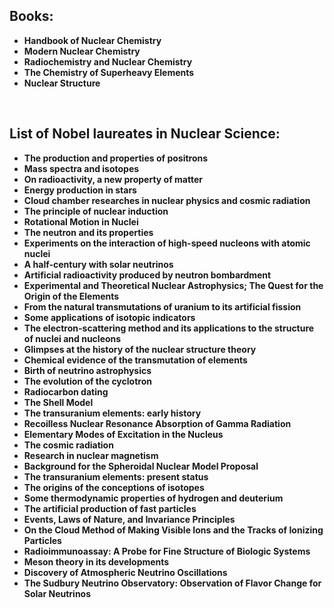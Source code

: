 
<h2> Books: </h2>

<ul>
<li><b><a target="_blank" href="https://github.com/manjunath5496/Nuclear-Chemistry-Books/blob/master/nc(1).pdf" style="text-decoration:none;">Handbook of Nuclear Chemistry</a></b></li>
                                <li><b><a target="_blank" href="https://github.com/manjunath5496/Nuclear-Chemistry-Books/blob/master/nc(2).pdf" style="text-decoration:none;">Modern Nuclear Chemistry</a></b></li>
                                <li><b><a target="_blank" href="https://github.com/manjunath5496/Nuclear-Chemistry-Books/blob/master/nc(3).pdf" style="text-decoration:none;">Radiochemistry and Nuclear Chemistry</a></b></li>
 <li><b><a target="_blank" href="https://github.com/manjunath5496/Nuclear-Chemistry-Books/blob/master/nc(4).pdf" style="text-decoration:none;">The Chemistry of Superheavy Elements </a></b></li>                              
<li><b><a target="_blank" href="https://github.com/manjunath5496/Nuclear-Chemistry-Books/blob/master/nc(5).pdf" style="text-decoration:none;">Nuclear Structure</a></b></li>
                                
 
 </ul>
 </br>
 
<h2> List of Nobel laureates in Nuclear Science: </h2>

<ul>
<li><b><a target="_blank" href="https://github.com/manjunath5496/Nuclear-Chemistry-Books/blob/master/nc(6).pdf" style="text-decoration:none;">The production and properties of positrons</a></b></li>
                                <li><b><a target="_blank" href="https://github.com/manjunath5496/Nuclear-Chemistry-Books/blob/master/nc(7).pdf" style="text-decoration:none;">Mass spectra and isotopes</a></b></li>
                                <li><b><a target="_blank" href="https://github.com/manjunath5496/Nuclear-Chemistry-Books/blob/master/nc(8).pdf" style="text-decoration:none;"> On radioactivity, a new property of matter</a></b></li>
 <li><b><a target="_blank" href="https://github.com/manjunath5496/Nuclear-Chemistry-Books/blob/master/nc(9).pdf" style="text-decoration:none;">Energy production in stars  </a></b></li>                              
<li><b><a target="_blank" href="https://github.com/manjunath5496/Nuclear-Chemistry-Books/blob/master/nc(10).pdf" style="text-decoration:none;">Cloud chamber researches in nuclear physics and cosmic radiation</a></b></li>
<li><b><a target="_blank" href="https://github.com/manjunath5496/Nuclear-Chemistry-Books/blob/master/nc(11).pdf" style="text-decoration:none;">The principle of nuclear induction</a></b></li>
                                <li><b><a target="_blank" href="https://github.com/manjunath5496/Nuclear-Chemistry-Books/blob/master/nc(12).pdf" style="text-decoration:none;">Rotational Motion in Nuclei</a></b></li>
                                <li><b><a target="_blank" href="https://github.com/manjunath5496/Nuclear-Chemistry-Books/blob/master/nc(13).pdf" style="text-decoration:none;">The neutron and its properties</a></b></li>
 <li><b><a target="_blank" href="https://github.com/manjunath5496/Nuclear-Chemistry-Books/blob/master/nc(14).pdf" style="text-decoration:none;">Experiments on the interaction of high-speed nucleons with atomic nuclei  </a></b></li>                              
<li><b><a target="_blank" href="https://github.com/manjunath5496/Nuclear-Chemistry-Books/blob/master/nc(15).pdf" style="text-decoration:none;">A half-century with solar neutrinos</a></b></li>                                
<li><b><a target="_blank" href="https://github.com/manjunath5496/Nuclear-Chemistry-Books/blob/master/nc(16).pdf" style="text-decoration:none;">Artificial radioactivity produced by neutron bombardment</a></b></li>
                                <li><b><a target="_blank" href="https://github.com/manjunath5496/Nuclear-Chemistry-Books/blob/master/nc(17).pdf" style="text-decoration:none;">Experimental and Theoretical Nuclear Astrophysics; The Quest for the Origin of the Elements </a></b></li>
                                <li><b><a target="_blank" href="https://github.com/manjunath5496/Nuclear-Chemistry-Books/blob/master/nc(18).pdf" style="text-decoration:none;"> From the natural transmutations of uranium to its artificial fission</a></b></li>
 <li><b><a target="_blank" href="https://github.com/manjunath5496/Nuclear-Chemistry-Books/blob/master/nc(19).pdf" style="text-decoration:none;">Some applications of isotopic indicators  </a></b></li>                              
<li><b><a target="_blank" href="https://github.com/manjunath5496/Nuclear-Chemistry-Books/blob/master/nc(20).pdf" style="text-decoration:none;">The electron-scattering method and its applications to the structure of nuclei and nucleons</a></b></li>
<li><b><a target="_blank" href="https://github.com/manjunath5496/Nuclear-Chemistry-Books/blob/master/nc(21).pdf" style="text-decoration:none;">Glimpses at the history of the nuclear structure theory</a></b></li>
                                <li><b><a target="_blank" href="https://github.com/manjunath5496/Nuclear-Chemistry-Books/blob/master/nc(22).pdf" style="text-decoration:none;">Chemical evidence of the transmutation of elements</a></b></li>
                                <li><b><a target="_blank" href="https://github.com/manjunath5496/Nuclear-Chemistry-Books/blob/master/nc(23).pdf" style="text-decoration:none;">Birth of neutrino astrophysics</a></b></li>
 <li><b><a target="_blank" href="https://github.com/manjunath5496/Nuclear-Chemistry-Books/blob/master/nc(24).pdf" style="text-decoration:none;">The evolution of the cyclotron  </a></b></li>                              
<li><b><a target="_blank" href="https://github.com/manjunath5496/Nuclear-Chemistry-Books/blob/master/nc(25).pdf" style="text-decoration:none;">Radiocarbon dating</a></b></li> 
 <li><b><a target="_blank" href="https://github.com/manjunath5496/Nuclear-Chemistry-Books/blob/master/nc(26).pdf" style="text-decoration:none;">The Shell Model</a></b></li>                              
<li><b><a target="_blank" href="https://github.com/manjunath5496/Nuclear-Chemistry-Books/blob/master/nc(27).pdf" style="text-decoration:none;">The transuranium elements: early history</a></b></li>
<li><b><a target="_blank" href="https://github.com/manjunath5496/Nuclear-Chemistry-Books/blob/master/nc(28).pdf" style="text-decoration:none;">Recoilless Nuclear Resonance Absorption of Gamma Radiation</a></b></li>
                                <li><b><a target="_blank" href="https://github.com/manjunath5496/Nuclear-Chemistry-Books/blob/master/nc(29).pdf" style="text-decoration:none;">Elementary Modes of Excitation in the Nucleus</a></b></li>
                                <li><b><a target="_blank" href="https://github.com/manjunath5496/Nuclear-Chemistry-Books/blob/master/nc(30).pdf" style="text-decoration:none;">The cosmic radiation</a></b></li>
 <li><b><a target="_blank" href="https://github.com/manjunath5496/Nuclear-Chemistry-Books/blob/master/nc(31).pdf" style="text-decoration:none;">Research in nuclear magnetism  </a></b></li>                              
<li><b><a target="_blank" href="https://github.com/manjunath5496/Nuclear-Chemistry-Books/blob/master/nc(32).pdf" style="text-decoration:none;">Background for the Spheroidal Nuclear Model Proposal</a></b></li>
  
 <li><b><a target="_blank" href="https://github.com/manjunath5496/Nuclear-Chemistry-Books/blob/master/nc(33).pdf" style="text-decoration:none;">The transuranium elements: present status</a></b></li>
<li><b><a target="_blank" href="https://github.com/manjunath5496/Nuclear-Chemistry-Books/blob/master/nc(34).pdf" style="text-decoration:none;">The origins of the conceptions of isotopes</a></b></li>
                                <li><b><a target="_blank" href="https://github.com/manjunath5496/Nuclear-Chemistry-Books/blob/master/nc(35).pdf" style="text-decoration:none;">Some thermodynamic properties of hydrogen and deuterium</a></b></li>
                                <li><b><a target="_blank" href="https://github.com/manjunath5496/Nuclear-Chemistry-Books/blob/master/nc(36).pdf" style="text-decoration:none;">The artificial production of fast particles</a></b></li>
 <li><b><a target="_blank" href="https://github.com/manjunath5496/Nuclear-Chemistry-Books/blob/master/nc(37).pdf" style="text-decoration:none;">Events, Laws of Nature, and Invariance Principles  </a></b></li>                              
<li><b><a target="_blank" href="https://github.com/manjunath5496/Nuclear-Chemistry-Books/blob/master/nc(38).pdf" style="text-decoration:none;">On the Cloud Method of Making Visible Ions and the Tracks of Ionizing Particles</a></b></li>
   
<li><b><a target="_blank" href="https://github.com/manjunath5496/Nuclear-Chemistry-Books/blob/master/nc(39).pdf" style="text-decoration:none;">Radioimmunoassay: A Probe for Fine Structure of Biologic Systems</a></b></li>
                                <li><b><a target="_blank" href="https://github.com/manjunath5496/Nuclear-Chemistry-Books/blob/master/nc(40).pdf" style="text-decoration:none;">Meson theory in its developments</a></b></li>
 <li><b><a target="_blank" href="https://github.com/manjunath5496/Nuclear-Chemistry-Books/blob/master/nc(41).pdf" style="text-decoration:none;">Discovery of Atmospheric Neutrino Oscillations  </a></b></li>                              
<li><b><a target="_blank" href="https://github.com/manjunath5496/Nuclear-Chemistry-Books/blob/master/nc(42).pdf" style="text-decoration:none;">The Sudbury Neutrino Observatory: Observation of Flavor Change for Solar Neutrinos</a></b></li>  
  
 
 </ul>
